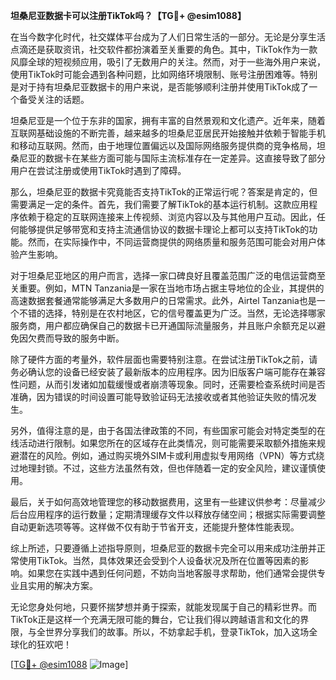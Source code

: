 **坦桑尼亚数据卡可以注册TikTok吗？【TG💪+ @esim1088】**

在当今数字化时代，社交媒体平台成为了人们日常生活的一部分。无论是分享生活点滴还是获取资讯，社交软件都扮演着至关重要的角色。其中，TikTok作为一款风靡全球的短视频应用，吸引了无数用户的关注。然而，对于一些海外用户来说，使用TikTok时可能会遇到各种问题，比如网络环境限制、账号注册困难等。特别是对于持有坦桑尼亚数据卡的用户来说，是否能够顺利注册并使用TikTok成了一个备受关注的话题。

坦桑尼亚是一个位于东非的国家，拥有丰富的自然景观和文化遗产。近年来，随着互联网基础设施的不断完善，越来越多的坦桑尼亚居民开始接触并依赖于智能手机和移动互联网。然而，由于地理位置偏远以及国际网络服务提供商的竞争格局，坦桑尼亚的数据卡在某些方面可能与国际主流标准存在一定差异。这直接导致了部分用户在尝试注册或使用TikTok时遇到了障碍。

那么，坦桑尼亚的数据卡究竟能否支持TikTok的正常运行呢？答案是肯定的，但需要满足一定的条件。首先，我们需要了解TikTok的基本运行机制。这款应用程序依赖于稳定的互联网连接来上传视频、浏览内容以及与其他用户互动。因此，任何能够提供足够带宽和支持主流通信协议的数据卡理论上都可以支持TikTok的功能。然而，在实际操作中，不同运营商提供的网络质量和服务范围可能会对用户体验产生影响。

对于坦桑尼亚地区的用户而言，选择一家口碑良好且覆盖范围广泛的电信运营商至关重要。例如，MTN Tanzania是一家在当地市场占据主导地位的企业，其提供的高速数据套餐通常能够满足大多数用户的日常需求。此外，Airtel Tanzania也是一个不错的选择，特别是在农村地区，它的信号覆盖更为广泛。当然，无论选择哪家服务商，用户都应确保自己的数据卡已开通国际流量服务，并且账户余额充足以避免因欠费而导致的服务中断。

除了硬件方面的考量外，软件层面也需要特别注意。在尝试注册TikTok之前，请务必确认您的设备已经安装了最新版本的应用程序。因为旧版客户端可能存在兼容性问题，从而引发诸如加载缓慢或者崩溃等现象。同时，还需要检查系统时间是否准确，因为错误的时间设置可能导致验证码无法接收或者其他验证失败的情况发生。

另外，值得注意的是，由于各国法律政策的不同，有些国家可能会对特定类型的在线活动进行限制。如果您所在的区域存在此类情况，则可能需要采取额外措施来规避潜在的风险。例如，通过购买境外SIM卡或利用虚拟专用网络（VPN）等方式绕过地理封锁。不过，这些方法虽然有效，但也伴随着一定的安全风险，建议谨慎使用。

最后，关于如何高效地管理您的移动数据费用，这里有一些建议供参考：尽量减少后台应用程序的运行数量；定期清理缓存文件以释放存储空间；根据实际需要调整自动更新选项等等。这样做不仅有助于节省开支，还能提升整体性能表现。

综上所述，只要遵循上述指导原则，坦桑尼亚的数据卡完全可以用来成功注册并正常使用TikTok。当然，具体效果还会受到个人设备状况及所在位置等因素的影响。如果您在实践中遇到任何问题，不妨向当地客服寻求帮助，他们通常会提供专业且实用的解决方案。

无论您身处何地，只要怀揣梦想并勇于探索，就能发现属于自己的精彩世界。而TikTok正是这样一个充满无限可能的舞台，它让我们得以跨越语言和文化的界限，与全世界分享我们的故事。所以，不妨拿起手机，登录TikTok，加入这场全球化的狂欢吧！

[[TG💪+ @esim1088](https://t.me/s/esim1088) ![Image](https://i.postimg.cc/4NQfJmqS/Snipaste-2025-05-13-00-14-12.png)]